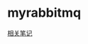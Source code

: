 # myrabbitmq
<a href = "https://www.cnblogs.com/pipicai96/p/b6025706c96ea0961f79f79d50c0aff4.html">相关笔记</a>
